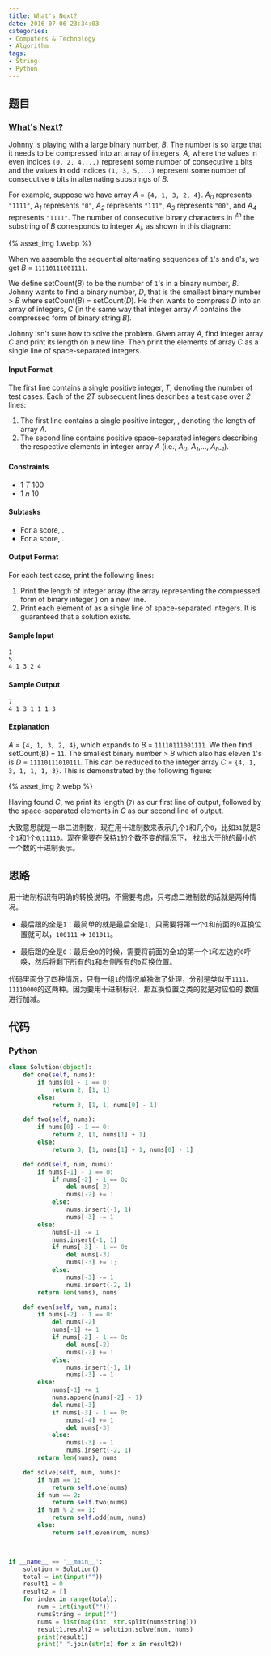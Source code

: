 ```yaml
---
title: What's Next?
date: 2016-07-06 23:34:03
categories:
- Computers & Technology
- Algorithm
tags:
- String
- Python
---
```

## 题目

### [What's Next?](https://www.hackerrank.com/challenges/whats-next)
Johnny is playing with a large binary number, *B*. The number is so large that it needs to be compressed into an array 
of integers, *A*, where the values in even indices `(0, 2, 4,...)` represent some number of consecutive `1` bits and 
the values in odd indices `(1, 3, 5,...)` represent some number of consecutive `0` bits in alternating substrings of *B*.

For example, suppose we have array *A* = `{4, 1, 3, 2, 4}`. *A<sub>0</sub>* represents `"1111"`, *A<sub>1</sub>* 
represents `"0"`, *A<sub>2</sub>* represents `"111"`, *A<sub>3</sub>* represents `"00"`, and *A<sub>4</sub>* represents 
`"1111"`. The number of consecutive binary characters in *i<sup>th</sup>* the substring of *B* corresponds to integer 
*A<sub>i</sub>*, as shown in this diagram:

{% asset_img 1.webp %}

When we assemble the sequential alternating sequences of `1`'s and `0`'s, we get *B* = `11110111001111`.

We define setCount(*B*) to be the number of `1`'s in a binary number, *B*. Johnny wants to find a binary number, *D*, 
that is the smallest binary number > *B* where setCount(*B*) = setCount(*D*). He then wants to compress *D* into an 
array of integers, *C* (in the same way that integer array *A* contains the compressed form of binary string *B*).

Johnny isn't sure how to solve the problem. Given array *A*, find integer array *C* and print its length on a new line. 
Then print the elements of array *C* as a single line of space-separated integers.

<!--more-->

#### Input Format
The first line contains a single positive integer, *T*, denoting the number of test cases. Each of the *2T* subsequent 
lines describes a test case over *2* lines:

1. The first line contains a single positive integer, , denoting the length of array *A*.
2. The second line contains  positive space-separated integers describing the respective elements in integer array *A* 
   (i.e., *A<sub>0</sub>*, *A<sub>1</sub>*,..., *A<sub>n-1</sub>*).

#### Constraints
- 1 *T* 100
- 1 *n* 10

#### Subtasks
- For a  score, .
- For a  score, .

#### Output Format
For each test case, print the following  lines:

1. Print the length of integer array  (the array representing the compressed form of binary integer ) on a new line.
2. Print each element of  as a single line of space-separated integers.
It is guaranteed that a solution exists.

#### Sample Input
```shell script
1
5
4 1 3 2 4
```

#### Sample Output
```shell script
7
4 1 3 1 1 1 3
```

#### Explanation
*A* = `{4, 1, 3, 2, 4}`, which expands to *B* = `11110111001111`. We then find setCount(B) = `11`. The smallest binary 
number > *B* which also has eleven `1`'s is *D* = `11110111010111`. This can be reduced to the integer array *C* 
= `{4, 1, 3, 1, 1, 1, 3}`. This is demonstrated by the following figure:

{% asset_img 2.webp %}

Having found *C*, we print its length (`7`) as our first line of output, followed by the space-separated elements in 
*C* as our second line of output.

大致意思就是一串二进制数，现在用十进制数来表示几个`1`和几个`0`，比如`31`就是3个`1`和1个`0`,`11110`。现在需要在保持`1`的个数不变的情况下，
找出大于他的最小的一个数的十进制表示。

## 思路
用十进制标识有明确的转换说明，不需要考虑，只考虑二进制数的话就是两种情况。

- 最后跟的全是`1`：最简单的就是最后全是`1`，只需要将第一个`1`和前面的`0`互换位置就可以，`100111` => `101011`。

- 最后跟的全是`0`：最后全`0`的时候，需要将前面的全`1`的第一个`1`和左边的`0`呼唤，然后将剩下所有的`1`和右侧所有的`0`互换位置。

代码里面分了四种情况，只有一组`1`的情况单独做了处理，分别是类似于`1111`、`11110000`的这两种。因为要用十进制标识，那互换位置之类的就是对应位的
数值进行加减。

## 代码

### Python
```python
class Solution(object):
    def one(self, nums):
        if nums[0] - 1 == 0:
            return 2, [1, 1]
        else:
            return 3, [1, 1, nums[0] - 1]

    def two(self, nums):
        if nums[0] - 1 == 0:
            return 2, [1, nums[1] + 1]
        else:
            return 3, [1, nums[1] + 1, nums[0] - 1]

    def odd(self, num, nums):
        if nums[-1] - 1 == 0:
            if nums[-2] - 1 == 0:
                del nums[-2]
                nums[-2] += 1
            else:
                nums.insert(-1, 1)
                nums[-3] -= 1
        else:
            nums[-1] -= 1
            nums.insert(-1, 1)
            if nums[-3] - 1 == 0:
                del nums[-3]
                nums[-3] += 1;
            else:
                nums[-3] -= 1
                nums.insert(-2, 1)
        return len(nums), nums

    def even(self, num, nums):
        if nums[-2] - 1 == 0:
            del nums[-2]
            nums[-1] += 1
            if nums[-2] - 1 == 0:
                del nums[-2]
                nums[-2] += 1
            else:
                nums.insert(-1, 1)
                nums[-3] -= 1
        else:
            nums[-1] += 1
            nums.append(nums[-2] - 1)
            del nums[-3]
            if nums[-3] - 1 == 0:
                nums[-4] += 1
                del nums[-3]
            else:
                nums[-3] -= 1
                nums.insert(-2, 1)
        return len(nums), nums

    def solve(self, num, nums):
        if num == 1:
            return self.one(nums)
        if num == 2:
            return self.two(nums)
        if num % 2 == 1:
            return self.odd(num, nums)
        else:
            return self.even(num, nums)



if __name__ == '__main__':
    solution = Solution()
    total = int(input(""))
    result1 = 0
    result2 = []
    for index in range(total):
        num = int(input(""))
        numsString = input("")
        nums = list(map(int, str.split(numsString)))
        result1,result2 = solution.solve(num, nums)
        print(result1)
        print(" ".join(str(x) for x in result2))
```